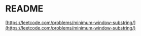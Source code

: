 # README

[https://leetcode.com/problems/minimum-window-substring/](https://leetcode.com/problems/minimum-window-substring/)

